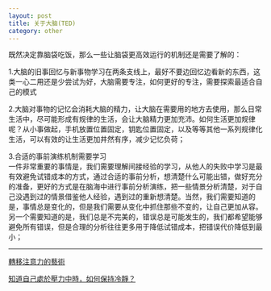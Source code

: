 ```yaml
---
layout: post
title: 关于大脑(TED)
category: other
---
```


既然决定靠脑袋吃饭，那么一些让脑袋更高效运行的机制还是需要了解的：

1.大脑的旧事回忆与新事物学习在两条支线上，最好不要边回忆边看新的东西，这类一心二用还是少尝试为好，大脑需要专注，如何更好的专注，需要探索最适合自己的模式

2.大脑对事物的记忆会消耗大脑的精力，让大脑在需要用的地方去使用，那么日常生活中，尽可能形成有规律的生活，会让大脑精力更加充沛。如何生活更加规律呢？从小事做起，手机放置位置固定，钥匙位置固定，以及等等其他一系列规律化生活，可以有效的让生活更加井然有序，减少记忆负荷；

3.合适的事前演练机制需要学习      
一件非常重要的事情是，我们需要理解间接经验的学习，从他人的失败中学习是最有效避免试错成本的方式，通过合适的事前分析，想清楚什么可能出错，做好充分的准备，更好的方式是在脑海中进行事前分析演练，把一些情景分析清楚，对于自己没遇到过的情景借鉴他人经验，遇到过的重新想清楚。当然，我们需要知道的是，事情总是变化的，但是我们需要从变化中抓住那些不变的，让自己更加从容。      
另一个需要知道的是，我们总是不完美的，错误总是可能发生的，我们都希望能够避免所有错误，但是合理的分析往往更多用于降低试错成本，把错误代价降低到最小；




---


[轉移注意力的藝術](https://www.youtube.com/watch?v=SIqttOooHCE&list=WL&index=4)


[知道自己處於壓力中時，如何保持冷靜？](https://www.youtube.com/watch?v=WfcRCPFkZVs&list=WL&index=5)
